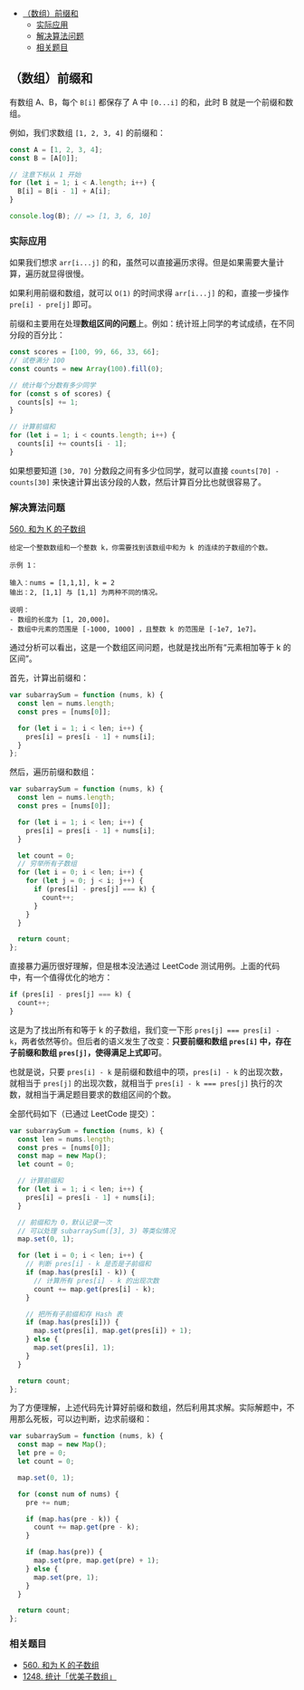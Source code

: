 - [（数组）前缀和](#数组前缀和)
  - [实际应用](#实际应用)
  - [解决算法问题](#解决算法问题)
  - [相关题目](#相关题目)

## （数组）前缀和

有数组 A、B，每个 `B[i]` 都保存了 A 中 `[0...i]` 的和，此时 B 就是一个前缀和数组。

例如，我们求数组 `[1, 2, 3, 4]` 的前缀和：

```js
const A = [1, 2, 3, 4];
const B = [A[0]];

// 注意下标从 1 开始
for (let i = 1; i < A.length; i++) {
  B[i] = B[i - 1] + A[i];
}

console.log(B); // => [1, 3, 6, 10]
```

### 实际应用

如果我们想求 `arr[i...j]` 的和，虽然可以直接遍历求得。但是如果需要大量计算，遍历就显得很慢。

如果利用前缀和数组，就可以 `O(1)` 的时间求得 `arr[i...j]` 的和，直接一步操作 `pre[i] - pre[j]` 即可。

前缀和主要用在处理**数组区间的问题**上。例如：统计班上同学的考试成绩，在不同分段的百分比：

```js
const scores = [100, 99, 66, 33, 66];
// 试卷满分 100
const counts = new Array(100).fill(0);

// 统计每个分数有多少同学
for (const s of scores) {
  counts[s] += 1;
}

// 计算前缀和
for (let i = 1; i < counts.length; i++) {
  counts[i] += counts[i - 1];
}
```

如果想要知道 `[30, 70]` 分数段之间有多少位同学，就可以直接 `counts[70] - counts[30]` 来快速计算出该分段的人数，然后计算百分比也就很容易了。

### 解决算法问题

[560. 和为 K 的子数组](https://leetcode-cn.com/problems/subarray-sum-equals-k/)

```
给定一个整数数组和一个整数 k，你需要找到该数组中和为 k 的连续的子数组的个数。

示例 1：

输入：nums = [1,1,1], k = 2
输出：2, [1,1] 与 [1,1] 为两种不同的情况。

说明：
- 数组的长度为 [1, 20,000]。
- 数组中元素的范围是 [-1000, 1000] ，且整数 k 的范围是 [-1e7, 1e7]。
```

通过分析可以看出，这是一个数组区间问题，也就是找出所有“元素相加等于 k 的区间”。

首先，计算出前缀和：

```js
var subarraySum = function (nums, k) {
  const len = nums.length;
  const pres = [nums[0]];

  for (let i = 1; i < len; i++) {
    pres[i] = pres[i - 1] + nums[i];
  }
};
```

然后，遍历前缀和数组：

```js
var subarraySum = function (nums, k) {
  const len = nums.length;
  const pres = [nums[0]];

  for (let i = 1; i < len; i++) {
    pres[i] = pres[i - 1] + nums[i];
  }

  let count = 0;
  // 穷举所有子数组
  for (let i = 0; i < len; i++) {
    for (let j = 0; j < i; j++) {
      if (pres[i] - pres[j] === k) {
        count++;
      }
    }
  }

  return count;
};
```

直接暴力遍历很好理解，但是根本没法通过 LeetCode 测试用例。上面的代码中，有一个值得优化的地方：

```js
if (pres[i] - pres[j] === k) {
  count++;
}
```

这是为了找出所有和等于 k 的子数组，我们变一下形 `pres[j] === pres[i] - k`，两者依然等价。但后者的语义发生了改变：**只要前缀和数组 `pres[i]` 中，存在子前缀和数组 `pres[j]`，使得满足上式即可**。

也就是说，只要 `pres[i] - k` 是前缀和数组中的项，`pres[i] - k` 的出现次数，就相当于 `pres[j]` 的出现次数，就相当于 `pres[i] - k === pres[j]` 执行的次数，就相当于满足题目要求的数组区间的个数。

全部代码如下（已通过 LeetCode 提交）：

```js
var subarraySum = function (nums, k) {
  const len = nums.length;
  const pres = [nums[0]];
  const map = new Map();
  let count = 0;

  // 计算前缀和
  for (let i = 1; i < len; i++) {
    pres[i] = pres[i - 1] + nums[i];
  }

  // 前缀和为 0，默认记录一次
  // 可以处理 subarraySum([3], 3) 等类似情况
  map.set(0, 1);

  for (let i = 0; i < len; i++) {
    // 判断 pres[i] - k 是否是子前缀和
    if (map.has(pres[i] - k)) {
      // 计算所有 pres[i] - k 的出现次数
      count += map.get(pres[i] - k);
    }

    // 把所有子前缀和存 Hash 表
    if (map.has(pres[i])) {
      map.set(pres[i], map.get(pres[i]) + 1);
    } else {
      map.set(pres[i], 1);
    }
  }

  return count;
};
```

为了方便理解，上述代码先计算好前缀和数组，然后利用其求解。实际解题中，不用那么死板，可以边判断，边求前缀和：

```js
var subarraySum = function (nums, k) {
  const map = new Map();
  let pre = 0;
  let count = 0;

  map.set(0, 1);

  for (const num of nums) {
    pre += num;

    if (map.has(pre - k)) {
      count += map.get(pre - k);
    }

    if (map.has(pre)) {
      map.set(pre, map.get(pre) + 1);
    } else {
      map.set(pre, 1);
    }
  }

  return count;
};
```

### 相关题目

- [560. 和为 K 的子数组](https://leetcode-cn.com/problems/subarray-sum-equals-k/)
- [1248. 统计「优美子数组」](https://leetcode-cn.com/problems/count-number-of-nice-subarrays/)
